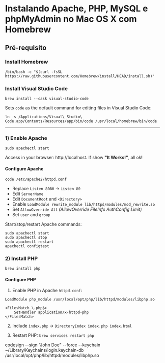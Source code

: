 # Instalando Apache, PHP, MySQL e phpMyAdmin no Mac OS X com Homebrew

## Pré-requisito

### Install Homebrew

```
/bin/bash -c "$(curl -fsSL https://raw.githubusercontent.com/Homebrew/install/HEAD/install.sh)"
```

### Install Visual Studio Code

```
brew install --cask visual-studio-code
```

Sets `code` as the default command for editing files in Visual Studio Code:

```
ln -s /Applications/Visual\ Studio\ Code.app/Contents/Resources/app/bin/code /usr/local/homebrew/bin/code
```
----
### 1) Enable Apache
```
sudo apachectl start
```
Access in your browser: http://localhost. If show **"It Works!"**, all ok!

#### Configure Apache

```
code /etc/apache2/httpd.conf
```

- Replace `Listen 8080` -> `Listen 80`
- Edit `ServerName`
- Edit `DocumentRoot` and `<Directory>`
- Enable `LoadModule rewrite_module lib/httpd/modules/mod_rewrite.so`
- Set `AllowOverride All` _(AllowOverride FileInfo AuthConfig Limit)_
- Set `user` and `group`


Start/stop/restart Apache commands:

```
sudo apachectl start
sudo apachectl stop
sudo apachectl restart
apachectl configtest
```

### 2) Install PHP
```
brew install php
``` 

#### Configure PHP

1. Enable PHP in Apache `httpd.conf`: 
```
LoadModule php_module /usr/local/opt/php/lib/httpd/modules/libphp.so

<FilesMatch \.php$>
    SetHandler application/x-httpd-php
</FilesMatch>
```

2. Include `index.php` -> `DirectoryIndex index.php index.html`

3. Restart PHP: `brew services restart php`

codesign --sign "John Doe" --force --keychain ~/Library/Keychains/login.keychain-db /usr/local/opt/php/lib/httpd/modules/libphp.so
